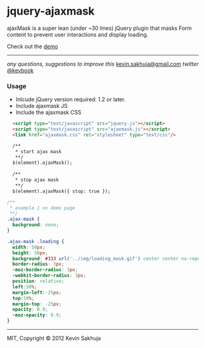 jquery-ajaxmask
===============

ajaxMask is a super lean (under ~30 lines) jQuery plugin that masks Form content to prevent user interactions and display loading.

Check out the [demo](https://s3.amazonaws.com/hackd/project/ajaxmask/example/example.html)


***

*any questions, suggestions to improve this* kevin.sakhuja@gmail.com
*twitter* [@kevbook](https://twitter.com/kevbook)



### Usage
* Inlcude jQuery version required: 1.2 or later.
* Include ajaxmask JS
* Include the ajaxmask CSS


``` html 
  <script type="text/javascript" src="jquery.js"></script>  
  <script type="text/javascript" src="ajaxmask.js"></script>
  <link href="ajaxmask.css" rel="stylesheet" type="text/css"/>

  /**
   * start ajax mask
   **/
  $(element).ajaxMask();
   
  /**
   * stop ajax mask
   **/
  $(element).ajaxMask({ stop: true });
```


``` css 
/**
 * example 1 on demo page
 **/
.ajax-mask {
  background: none;
}

.ajax-mask .loading {
  width: 50px;
  height: 50px;
  background: #333 url('../img/loading_mask.gif') center center no-repeat;
  border-radius: 3px;
  -moz-border-radius: 3px;
  -webkit-border-radius: 3px;
  position: relative;
  left:50%;
  margin-left:-25px;
  top:50%;
  margin-top: -25px;
  opacity: 0.9;
  -moz-opacity: 0.9;
}
```


***

MIT, Copyright © 2012 Kevin Sakhuja
